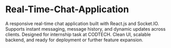 # Real-Time-Chat-Application
A responsive real-time chat application built with React.js and Socket.IO. Supports instant messaging, message history, and dynamic updates across clients. Designed for internship task at CODTECH. Clean UI, scalable backend, and ready for deployment or further feature expansion.
